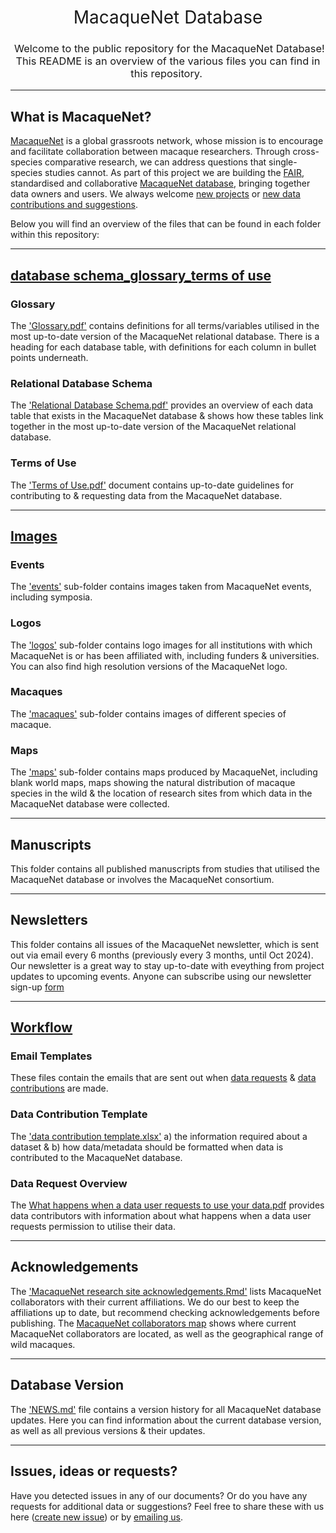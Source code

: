 <h1 style="font-weight:normal" align="center">
  &nbsp;MacaqueNet Database&nbsp;
</h1>

<h3 style="font-weight:normal" align="center">
  &nbsp;Welcome to the public repository for the MacaqueNet Database! <br> This README is an overview of the various files you can find in this repository.&nbsp;
</h3>

---

## What is MacaqueNet?

[MacaqueNet](https://macaquenet.github.io/) is a global grassroots network, whose mission is to encourage and facilitate collaboration between macaque researchers. Through cross-species comparative research, we can address questions that single-species studies cannot.
As part of this project we are building the [FAIR](https://www.go-fair.org/fair-principles/), standardised and collaborative [MacaqueNet database](https://macaquenet.github.io/database/), bringing together data owners and users. 
We always welcome [new projects](https://docs.google.com/forms/d/e/1FAIpQLSfR3pvQBxVdw8PK0UhnTfzd2Ty85oLSY3HVHmApoq7s-n26Jg/viewform) or [new data contributions and suggestions](https://docs.google.com/forms/d/e/1FAIpQLSfZYgh6GKW_CmiwbJu4KPil3OUEYgnB3ZUQjMhJ3XfZs2WPhw/viewform).

Below you will find an overview of the files that can be found in each folder within this repository:

***

## [database schema_glossary_terms of use](https://github.com/MacaqueNet/database/tree/main/database%20schema_glossary_terms%20of%20use)

### Glossary
The ['Glossary.pdf'](https://github.com/MacaqueNet/database/blob/main/database%20schema_glossary_terms%20of%20use/Glossary.pdf) contains definitions for all terms/variables utilised in the most up-to-date version of the MacaqueNet relational database. There is a heading for each database table, with definitions for each column in bullet points underneath. 

### Relational Database Schema
The ['Relational Database Schema.pdf'](https://github.com/MacaqueNet/database/blob/main/database%20schema_glossary_terms%20of%20use/Relational%20Database%20Schema.pdf) provides an overview of each data table that exists in the MacaqueNet database & shows how these tables link together in the most up-to-date version of the MacaqueNet relational database.

### Terms of Use
The ['Terms of Use.pdf'](https://github.com/MacaqueNet/database/blob/main/database%20schema_glossary_terms%20of%20use/Terms%20of%20Use.pdf) document contains up-to-date guidelines for contributing to & requesting data from the MacaqueNet database.

***

## [Images](https://github.com/MacaqueNet/database/tree/main/images)

### Events
The ['events'](https://github.com/MacaqueNet/database/tree/main/images/events) sub-folder contains images taken from MacaqueNet events, including symposia. 

### Logos
The ['logos'](https://github.com/MacaqueNet/database/tree/main/images/logos) sub-folder contains logo images for all institutions with which MacaqueNet is or has been affiliated with, including funders & universities. You can also find high resolution versions of the MacaqueNet logo.

### Macaques
The ['macaques'](https://github.com/MacaqueNet/database/tree/main/images/macaques) sub-folder contains images of different species of macaque.

### Maps
The ['maps'](https://github.com/MacaqueNet/database/tree/main/images/maps) sub-folder contains maps produced by MacaqueNet, including blank world maps, maps showing the natural distribution of macaque species in the wild & the location of research sites from which data in the MacaqueNet database were collected.

***

## Manuscripts
This folder contains all published manuscripts from studies that utilised the MacaqueNet database or involves the MacaqueNet consortium.

***

## Newsletters
This folder contains all issues of the MacaqueNet newsletter, which is sent out via email every 6 months (previously every 3 months, until Oct 2024). Our newsletter is a great way to stay up-to-date with eveything from project updates to upcoming events. Anyone can subscribe using our newsletter sign-up [form](https://docs.google.com/forms/d/e/1FAIpQLSef2OLRBd0Bd4PcgsASWWF8JEb2ZEL90XugA2lqLlRud7qDGQ/viewform?pli=1)

***

## [Workflow](https://github.com/MacaqueNet/database/blob/main/workflow/MacaqueNet%20workflow.pdf)

### Email Templates
These files contain the emails that are sent out when [data requests](https://github.com/MacaqueNet/database/blob/main/workflow/MacaqueNet%20data%20request%20emails) & [data contributions](https://github.com/MacaqueNet/database/blob/main/workflow/MacaqueNet%20data%20contribution%20emails) are made.

### Data Contribution Template
The ['data contribution template.xlsx'](https://github.com/MacaqueNet/database/blob/main/workflow/MacaqueNet%20social%20behavioral%20data%20contribution%20template.xlsx) a) the information required about a dataset & b) how data/metadata should be formatted when data is contributed to the MacaqueNet database.

### Data Request Overview
The [What happens when a data user requests to use your data.pdf](https://github.com/MacaqueNet/database/blob/main/workflow/What%20happens%20when%20a%20data%20user%20requests%20to%20use%20your%20data.pdf) provides data contributors with information about what happens when a data user requests permission to utilise their data. 

***

## Acknowledgements
The ['MacaqueNet research site acknowledgements.Rmd'](https://github.com/MacaqueNet/database/blob/main/MacaqueNet%20collaborators/MacaqueNet%20research%20sites%20acknowledgments.Rmd) lists MacaqueNet collaborators with their current affiliations. We do our best to keep the affiliations up to date, but recommend checking acknowledgements before publishing.
The [MacaqueNet collaborators map](https://github.com/MacaqueNet/database/blob/main/MacaqueNet%20collaborators/MacaqueNet%20collaborator%20map.pdf) shows where current MacaqueNet collaborators are located, as well as the geographical range of wild macaques.

***

## Database Version
The ['NEWS.md'](https://github.com/MacaqueNet/database/blob/main/NEWS.md) file contains a version history for all MacaqueNet database updates. Here you can find information about the current database version, as well as all previous versions & their updates.

***

## Issues, ideas or requests?
Have you detected issues in any of our documents? Or do you have any requests for additional data or suggestions? Feel free to share these with us here ([create new issue](https://github.com/MacaqueNet/database/issues/new/choose)) or by [emailing us](mailto:MacaqueNet@gmail.com).

